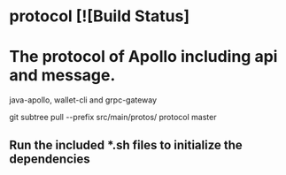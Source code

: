 # protocol [![Build Status]

# The protocol of Apollo including api and message.

java-apollo, wallet-cli and grpc-gateway

git subtree pull --prefix src/main/protos/ protocol master

## Run the included *.sh files to initialize the dependencies

